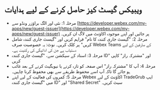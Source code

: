 # ویبیکس گیسٹ کیز حاصل کرنے کے لیے ہدایات
 - مرحلہ 1: نئی اور الگ براؤزر ونڈو سے [https://developer.webex.com/my-apps/new/guest-issuer](https://developer.webex.com/my-apps/new/guest-issuer) پر جائیں اور اپنے موجودہ اکاؤنٹ میں لاگ ان کریں۔
 - مرحلہ 2: "گیسٹ جاری کنندہ کا نام" فراہم کریں اور "گیسٹ جاری کنندہ شامل کریں" پر کلک کریں۔ نوٹ: یہ خصوصیت صرف Webex Teams کے صارفین کے لیے دستیاب ہے جن کی ادائیگی کی رکنیت ہے۔
 - مرحلہ 3: اسناد کے سیکشن سے، "گیسٹ جاری کنندہ ID" اور "مشترکہ راز" کاپی کریں
 - مرحلہ 4: آپ کا "مشترکہ راز" اس صفحہ کو تازہ کرنے یا نیویگیٹ کرنے کے بعد غائب ہو جائے گا تاکہ آپ اسے محفوظ طریقے سے بھی محفوظ کرنا چاہیں۔
 - مرحلہ 5: کمروں کی فعالیت کے لیے اپنے Webex اکاؤنٹ کے لیے TradeGrub ایپ میں "گیسٹ جاری کنندہ ID" اور "Shared Secret" سیٹ کریں۔
